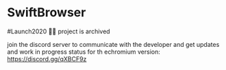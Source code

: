 # SwiftBrowser 
#Launch2020 🐱‍🏍
project is archived

join the discord server to communicate with the developer and get updates and work in progress status for th echromium version: https://discord.gg/qXBCF9z
